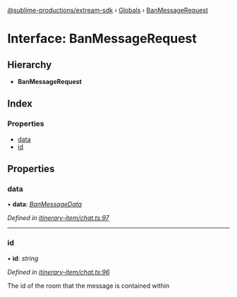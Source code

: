 [@sublime-productions/extream-sdk](../README.md) › [Globals](../globals.md) › [BanMessageRequest](banmessagerequest.md)

# Interface: BanMessageRequest

## Hierarchy

* **BanMessageRequest**

## Index

### Properties

* [data](banmessagerequest.md#data)
* [id](banmessagerequest.md#id)

## Properties

###  data

• **data**: *[BanMessageData](banmessagedata.md)*

*Defined in [itinerary-item/chat.ts:97](https://github.com/Extream-SaaS/ex-sdk/blob/a37ebb4/src/itinerary-item/chat.ts#L97)*

___

###  id

• **id**: *string*

*Defined in [itinerary-item/chat.ts:96](https://github.com/Extream-SaaS/ex-sdk/blob/a37ebb4/src/itinerary-item/chat.ts#L96)*

The id of the room that the message is contained within
